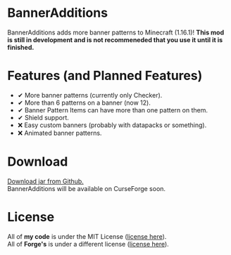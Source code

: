 # BannerAdditions
BannerAdditions adds more banner patterns to Minecraft (1.16.1)! **This mod is still in development and is not recommeneded that you use it until it is finished.**

# Features (and Planned Features)
- ✔ More banner patterns (currently only Checker).
- ✔ More than 6 patterns on a banner (now 12).
- ✔ Banner Pattern Items can have more than one pattern on them.
- ✔ Shield support.
- ❌ Easy custom banners (probably with datapacks or something).
- ❌ Animated banner patterns.

# Download
[Download jar from Github.](https://github.com/EliteAsian123/BannerAdditions/raw/master/jars/BannerAdditions-1.16.1-0.2-BETA.jar)<br>
BannerAdditions will be available on CurseForge soon. 

# License
All of **my code** is under the MIT License ([license here](../master/LICENSE)).<br>
All of **Forge's** is under a different license ([license here](../master/FORGE_LICENSE)).
